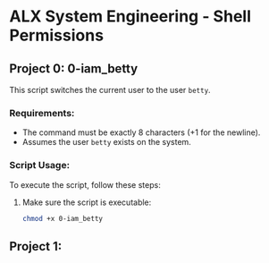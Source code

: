 # ALX System Engineering - Shell Permissions

## Project 0: 0-iam_betty

This script switches the current user to the user `betty`.

### Requirements:
- The command must be exactly 8 characters (+1 for the newline).
- Assumes the user `betty` exists on the system.

### Script Usage:
To execute the script, follow these steps:

1. Make sure the script is executable:
   ```bash
   chmod +x 0-iam_betty
## Project 1:
